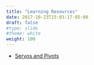 ```yaml
---
title: "Learning Resources"
date: 2017-10-23T15:03:17-05:00
draft: false
#type: slide
#theme: white
weight: 100
---
```


* [Servos and Pivots](http://www.education.rec.ri.cmu.edu/products/getting_started_tetrix/basics/tetrix_primer/servos_pivots.pdf)

